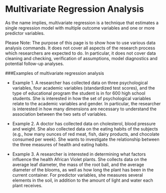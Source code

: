 Multivariate Regression Analysis
=========================================
As the name implies, multivariate regression is a technique that estimates a single regression model with multiple outcome variables and one or more predictor variables.

Please Note: The purpose of this page is to show how to use various data analysis commands. It does not cover all aspects of the research process which researchers are expected to do. In particular, it does not cover data cleaning and checking, verification of assumptions, model diagnostics and potential follow-up analyses.

###Examples of multivariate regression analysis

- Example 1. A researcher has collected data on three psychological variables, four academic variables (standardized test scores), and the type of educational program the student is in for 600 high school students. She is interested in how the set of psychological variables relate to the academic variables and gender. In particular, the researcher is interested in how many dimensions are necessary to understand the association between the two sets of variables.

- Example 2. A doctor has collected data on cholesterol, blood pressure and weight.  She also collected data on the eating habits of the subjects (e.g., how many ounces of red meat, fish, dairy products, and chocolate consumed per week).  She wants to investigate the relationship between the three measures of health and eating habits.

- Example 3. A researcher is interested in determining what factors influence the health African Violet plants.  She collects data on the average leaf diameter, the mass of the root ball, and the average diameter of the blooms, as well as how long the plant has been in the current container.  For predictor variables, she measures several elements in the soil, in addition to the amount of light and water each plant receives.
